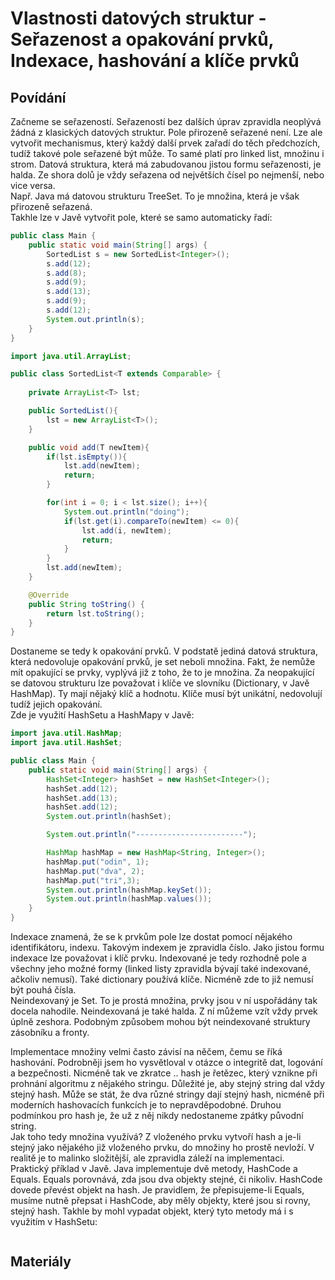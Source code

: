 Vlastnosti datových struktur - Seřazenost a opakování prvků, Indexace, hashování a klíče prvků
===

Povídání
---

Začneme se seřazeností. Seřazeností bez dalších úprav zpravidla neoplývá žádná z klasických datových struktur. Pole přirozeně seřazené není. Lze ale vytvořit mechanismus, který každý další prvek zařadí do těch předchozích, tudíž takové pole seřazené být může. To samé platí pro linked list, množinu i strom. Datová struktura, která má zabudovanou jistou formu seřazenosti, je halda. Ze shora dolů je vždy seřazena od největších čísel po nejmenší, nebo vice versa.                     
Např. Java má datovou strukturu TreeSet. To je množina, která je však přirozeně seřazená.                   
Takhle lze v Javě vytvořit pole, které se samo automaticky řadí:

```Java
public class Main {
    public static void main(String[] args) {
        SortedList s = new SortedList<Integer>();
        s.add(12);
        s.add(8);
        s.add(9);
        s.add(13);
        s.add(9);
        s.add(12);
        System.out.println(s);
    } 
}

import java.util.ArrayList;

public class SortedList<T extends Comparable> {
    
    private ArrayList<T> lst;

    public SortedList(){
        lst = new ArrayList<T>();
    }

    public void add(T newItem){
        if(lst.isEmpty()){
            lst.add(newItem);
            return;
        }

        for(int i = 0; i < lst.size(); i++){
            System.out.println("doing");
            if(lst.get(i).compareTo(newItem) <= 0){
                lst.add(i, newItem);
                return;
            }
        }
        lst.add(newItem);
    }

    @Override
    public String toString() {
        return lst.toString();
    }
}
```

Dostaneme se tedy k opakování prvků. V podstatě jediná datová struktura, která nedovoluje opakování prvků, je set neboli množina. Fakt, že nemůže mít opakující se prvky, vyplývá již z toho, že to je množina. Za neopakující se datovou strukturu lze považovat i klíče ve slovníku (Dictionary, v Javě HashMap). Ty mají nějaký klíč a hodnotu. Klíče musí být unikátní, nedovolují tudíž jejich opakování.              
Zde je využití HashSetu a HashMapy v Javě:

```Java
import java.util.HashMap;
import java.util.HashSet;

public class Main {
    public static void main(String[] args) {
        HashSet<Integer> hashSet = new HashSet<Integer>();
        hashSet.add(12);
        hashSet.add(13);
        hashSet.add(12);
        System.out.println(hashSet);

        System.out.println("------------------------");

        HashMap hashMap = new HashMap<String, Integer>();
        hashMap.put("odin", 1);
        hashMap.put("dva", 2);
        hashMap.put("tri",3);
        System.out.println(hashMap.keySet());
        System.out.println(hashMap.values());
    } 
}
```

Indexace znamená, že se k prvkům pole lze dostat pomocí nějakého identifikátoru, indexu. Takovým indexem je zpravidla číslo. Jako jistou formu indexace lze považovat i klíč prvku. Indexované je tedy rozhodně pole a všechny jeho možné formy (linked listy zpravidla bývají také indexované, ačkoliv nemusí). Také dictionary používá klíče. Nicméně zde to již nemusí být pouhá čísla.                  
Neindexovaný je Set. To je prostá množina, prvky jsou v ní uspořádány tak docela nahodile. Neindexovaná je také halda. Z ní můžeme vzít vždy prvek úplně zeshora. Podobným způsobem mohou být neindexované struktury zásobníku a fronty.            

Implementace množiny velmi často závisí na něčem, čemu se říká hashování. Podrobněji jsem ho vysvětloval v otázce o integritě dat, logování a bezpečnosti. Nicméně tak ve zkratce .. hash je řetězec, který vznikne při prohnání algoritmu z nějakého stringu. Důležité je, aby stejný string dal vždy stejný hash. Může se stát, že dva různé stringy dají stejný hash, nicméně při moderních hashovacích funkcích je to nepravděpodobné. Druhou podmínkou pro hash je, že už z něj nikdy nedostaneme zpátky původní string.                 
Jak toho tedy množina využívá? Z vloženého prvku vytvoří hash a je-li stejný jako nějakého již vloženého prvku, do množiny ho prostě nevloží. V realitě je to malinko složitější, ale zpravidla záleží na implementaci.              
Praktický příklad v Javě. Java implementuje dvě metody, HashCode a Equals. Equals porovnává, zda jsou dva objekty stejné, či nikoliv. HashCode dovede převést objekt na hash. Je pravidlem, že přepisujeme-li Equals, musíme nutně přepsat i HashCode, aby měly objekty, které jsou si rovny, stejný hash. Takhle by mohl vypadat objekt, který tyto metody má i s využitím v HashSetu:

```Java

```

Materiály
---